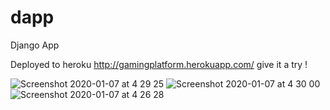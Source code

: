 # dapp
Django App

Deployed to heroku http://gamingplatform.herokuapp.com/ give it a try !


![Screenshot 2020-01-07 at 4 29 25](https://user-images.githubusercontent.com/32483438/72233481-4d071180-35d0-11ea-9108-73e4ebc307e8.png)
![Screenshot 2020-01-07 at 4 30 00](https://user-images.githubusercontent.com/32483438/72233485-4f696b80-35d0-11ea-94bb-489235460136.png)
![Screenshot 2020-01-07 at 4 26 28](https://user-images.githubusercontent.com/32483438/72233488-51cbc580-35d0-11ea-9878-ce91101de7a6.png)
